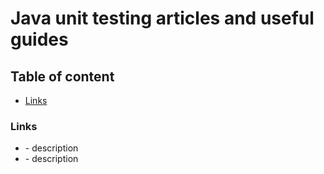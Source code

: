 # Java unit testing articles and useful guides


## Table of content

- [Links](#links)


### Links

- []() - description
- []() - description
